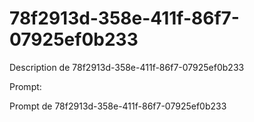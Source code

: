 # 78f2913d-358e-411f-86f7-07925ef0b233

Description de 78f2913d-358e-411f-86f7-07925ef0b233

Prompt:

Prompt de 78f2913d-358e-411f-86f7-07925ef0b233